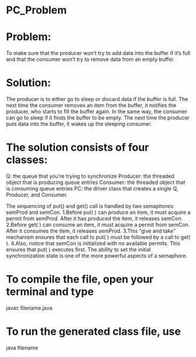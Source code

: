 # PC_Problem

# Problem: 
To make sure that the producer won’t try to add data into the buffer if it’s full and that the consumer won’t try to remove data from an empty buffer.

# Solution: 
The producer is to either go to sleep or discard data if the buffer is full. The next time the consumer removes an item from the buffer, it notifies the producer, who starts to fill the buffer again. In the same way, the consumer can go to sleep if it finds the buffer to be empty. The next time the producer puts data into the buffer, it wakes up the sleeping consumer.

# The solution consists of four classes:
Q: the queue that you’re trying to synchronize
Producer: the threaded object that is producing queue entries
Consumer: the threaded object that is consuming queue entries
PC: the driver class that creates a single Q, Producer, and Consumer.

The sequencing of put() and get() call is handled by two semaphores: semProd and semCon.
1.Before put( ) can produce an item, it must acquire a permit from semProd. After it has produced the item, it releases semCon.
2.Before get( ) can consume an item, it must acquire a permit from semCon. After it consumes the item, it releases semProd.
3.This “give and take” mechanism ensures that each call to put( ) must be followed by a call to get( ).
4.Also, notice that semCon is initialized with no available permits. This ensures that put( ) executes first. The ability to set the initial synchronization state is one of the more powerful aspects of a semaphore.


# To compile the file, open your terminal and type
javac filename.java

# To run the generated class file, use
 java filename


